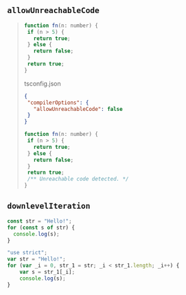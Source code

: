 



## <a id="allowUnreachableCode"></a> `allowUnreachableCode`  
>```js
>function fn(n: number) {
>  if (n > 5) {
>    return true;
>  } else {
>    return false;
>  }
>  return true;
>}
>```
>tsconfig.json
>```json
>{
>  "compilerOptions": {
>    "allowUnreachableCode": false
>  }
>}
>```
>```js
>function fn(n: number) {
>  if (n > 5) {
>    return true;
>  } else {
>    return false;
>  }
>  return true;
>  /** Unreachable code detected. */
>}
>```



## <a id="downlevelIteration"></a> `downlevelIteration`  
```js
const str = "Hello!";
for (const s of str) {
  console.log(s);
}
```

```js
"use strict";
var str = "Hello!";
for (var _i = 0, str_1 = str; _i < str_1.length; _i++) {
    var s = str_1[_i];
    console.log(s);
}
```


